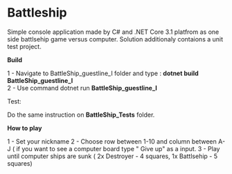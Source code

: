 # Battleship
Simple console application made by C# and .NET Core 3.1 platfrom
 as one side battlsehip game versus computer. Solution additionaly contaions a unit test project.

**Build**

1 - Navigate to BattleShip_guestline_I folder and type : **dotnet build BattleShip_guestline_I**   
2 - Use command dotnet run **BattleShip_guestline_I** 

Test:
 
Do the same instruction on **BattleShip_Tests** folder.
 
**How to play**

1 - Set your nickname
2 - Choose row between 1-10 and column between A-J ( if you want to see a computer board type " Give up" as a input.
3 - Play until computer ships are sunk ( 2x Destroyer - 4 squares, 1x Battlsehip - 5 squares)





